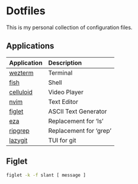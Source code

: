 # Dotfiles

This is my personal collection of configuration files.

## Applications

| Application                                                | Description            |
| :--------------------------------------------------------- | :--------------------- |
| [wezterm](https://github.com/wez/wezterm/)                 | Terminal               |
| [fish](https://github.com/fish-shell/fish-shell)           | Shell                  |
| [celluloid](https://github.com/celluloid-player/celluloid) | Video Player           |
| [nvim](https://github.com/neovim/neovim)                   | Text Editor            |
| [figlet](https://github.com/cmatsuoka/figlet)              | ASCII Text Generator   |
| [eza](https://github.com/eza-community/eza)                | Replacement for ‘ls’   |
| [ripgrep](https://github.com/BurntSushi/ripgrep)           | Replacement for ‘grep’ |
| [lazygit](https://github.com/jesseduffield/lazygit)        | TUI for git            |

## Figlet

```bash
figlet -k -f slant [ message ]
```
